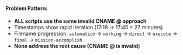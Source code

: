 #### Problem Pattern:
- **ALL scripts use the same invalid CNAME @ approach**
- Timestamps show rapid iteration (17:18 → 17:45 = 27 minutes)
- Filename progression: `automation` → `working` → `direct` → `execute` → `final` → `mission-accomplish`
- **None address the root cause (CNAME @ is invalid)**
